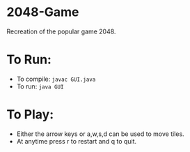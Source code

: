 # 2048-Game
Recreation of the popular game 2048.

# To Run:
- To compile: `javac GUI.java`
- To run: `java GUI`

# To Play:
- Either the arrow keys or a,w,s,d can be used to move tiles. 
- At anytime press r to restart and q to quit.
